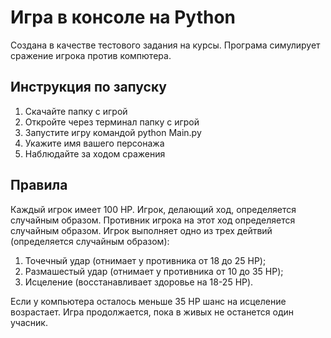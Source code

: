 # Игра в консоле на Python
Создана в качестве тестового задания на курсы.
Програма симулирует сражение игрока против компютера.


## Инструкция по запуску 
1. Скачайте папку с игрой
2. Откройте через терминал папку с игрой
3. Запустите игру командой python Main.py
4. Укажите имя вашего персонажа
5. Наблюдайте за ходом сражения


## Правила 
Каждый игрок имеет 100 HP. 
Игрок, делающий ход, определяется случайным образом.
Противник игрока на этот ход определяется случайным образом.
Игрок выполняет одно из трех дейтвий (определяется случайным образом):
1. Точечный удар (отнимает у противника от 18 до 25 HP);
2. Размашестый удар (отнимает у противника от 10 до 35 HP);
3. Исцеление (восстанавливает здоровье на 18-25 HP).

Если у компьютера осталось меньше 35 HP шанс на исцеление возрастает.
Игра продолжается, пока в живых не останется один учасник.

